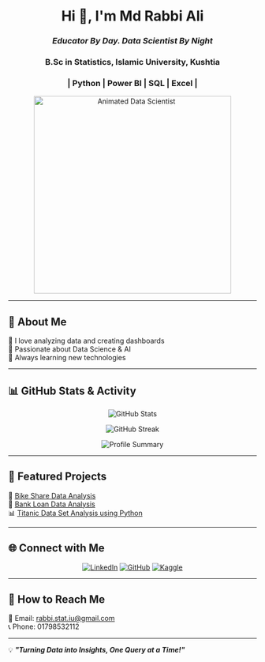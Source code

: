 <h1 align="center">Hi 👋, I'm Md Rabbi Ali</h1>
<h3 align="center"><i>Educator By Day. Data Scientist By Night</i></h3>
<h3 align="center">B.Sc in Statistics, Islamic University, Kushtia</h3>
<h3 align="center">| Python | Power BI | SQL | Excel |</h3>

<p align="center">
  <img src="https://github.com/user-attachments/assets/77f2cf64-b620-457f-ae85-3662b28e4b1b" width="400" alt="Animated Data Scientist">
</p>

---

## 🚀 About Me  
🔹 I love analyzing data and creating dashboards  
🔹 Passionate about Data Science & AI  
🔹 Always learning new technologies  

---

## 📊 GitHub Stats & Activity  

<p align="center">
  <img src="https://github-readme-stats.vercel.app/api?username=RabbiTheAnalyst&show_icons=true&theme=radical" alt="GitHub Stats" />
</p>

<p align="center">
  <img src="https://github-readme-streak-stats.herokuapp.com/?user=RabbiTheAnalyst&theme=radical" alt="GitHub Streak" />
</p>

<p align="center">
  <img src="https://github-profile-summary-cards.vercel.app/api/cards/profile-details?username=RabbiTheAnalyst&theme=radical" alt="Profile Summary" />
</p>

---

## 📂 Featured Projects  
🚀 [Bike Share Data Analysis](https://github.com/RabbiTheAnalyst/Bike-Share-Data-Analysis)  
🏦 [Bank Loan Data Analysis](https://github.com/RabbiTheAnalyst/-Bank-Loan-Data-Analysis-)  
📊 [Titanic Data Set Analysis using Python](https://www.kaggle.com/code/mdrabbiali/titanic-dataset-eda-logistic-regression)  

---

## 🌐 Connect with Me  
<p align="center">
  <a href="https://linkedin.com/in/rabbitheanalyst"><img src="https://img.shields.io/badge/LinkedIn-blue?style=for-the-badge&logo=linkedin" alt="LinkedIn"></a>
  <a href="https://github.com/RabbiTheAnalyst"><img src="https://img.shields.io/badge/GitHub-black?style=for-the-badge&logo=github" alt="GitHub"></a>
  <a href="https://www.kaggle.com/mdrabbiali"><img src="https://img.shields.io/badge/Kaggle-blue?style=for-the-badge&logo=kaggle" alt="Kaggle"></a>
</p>

---

## 📩 How to Reach Me  
📧 Email: rabbi.stat.iu@gmail.com  
📞 Phone: 01798532112  

---

💡 **_"Turning Data into Insights, One Query at a Time!"_**
